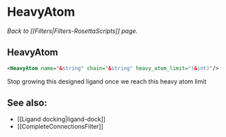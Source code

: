 # HeavyAtom
*Back to [[Filters|Filters-RosettaScripts]] page.*
## HeavyAtom

```xml
<HeavyAtom name="&string" chain="&string" heavy_atom_limit="(&int)"/>
```

Stop growing this designed ligand once we reach this heavy atom limit

## See also:

* [[Ligand docking|ligand-dock]]
* [[CompleteConnectionsFilter]]
